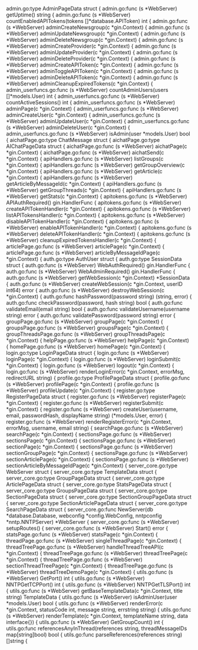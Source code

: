 admin.go:type AdminPageData struct {
admin.go:func (s *WebServer) getUptime() string {
admin.go:func (s *WebServer) countEnabledAPITokens(tokens []*database.APIToken) int {
admin.go:func (s *WebServer) adminCreateNewsgroup(c *gin.Context) {
admin.go:func (s *WebServer) adminUpdateNewsgroup(c *gin.Context) {
admin.go:func (s *WebServer) adminDeleteNewsgroup(c *gin.Context) {
admin.go:func (s *WebServer) adminCreateProvider(c *gin.Context) {
admin.go:func (s *WebServer) adminUpdateProvider(c *gin.Context) {
admin.go:func (s *WebServer) adminDeleteProvider(c *gin.Context) {
admin.go:func (s *WebServer) adminCreateAPIToken(c *gin.Context) {
admin.go:func (s *WebServer) adminToggleAPIToken(c *gin.Context) {
admin.go:func (s *WebServer) adminDeleteAPIToken(c *gin.Context) {
admin.go:func (s *WebServer) adminCleanupExpiredTokens(c *gin.Context) {
admin_userfuncs.go:func (s *WebServer) countAdminUsers(users []*models.User) int {
admin_userfuncs.go:func (s *WebServer) countActiveSessions() int {
admin_userfuncs.go:func (s *WebServer) adminPage(c *gin.Context) {
admin_userfuncs.go:func (s *WebServer) adminCreateUser(c *gin.Context) {
admin_userfuncs.go:func (s *WebServer) adminUpdateUser(c *gin.Context) {
admin_userfuncs.go:func (s *WebServer) adminDeleteUser(c *gin.Context) {
admin_userfuncs.go:func (s *WebServer) isAdmin(user *models.User) bool {
aichatPage.go:type ChatMessage struct {
aichatPage.go:type AIChatPageData struct {
aichatPage.go:func (s *WebServer) aichatPage(c *gin.Context) {
aichatPage.go:func (s *WebServer) aichatSend(c *gin.Context) {
apiHandlers.go:func (s *WebServer) listGroups(c *gin.Context) {
apiHandlers.go:func (s *WebServer) getGroupOverview(c *gin.Context) {
apiHandlers.go:func (s *WebServer) getArticle(c *gin.Context) {
apiHandlers.go:func (s *WebServer) getArticleByMessageId(c *gin.Context) {
apiHandlers.go:func (s *WebServer) getGroupThreads(c *gin.Context) {
apiHandlers.go:func (s *WebServer) getStats(c *gin.Context) {
apitokens.go:func (s *WebServer) APIAuthRequired() gin.HandlerFunc {
apitokens.go:func (s *WebServer) createAPITokenHandler(c *gin.Context) {
apitokens.go:func (s *WebServer) listAPITokensHandler(c *gin.Context) {
apitokens.go:func (s *WebServer) disableAPITokenHandler(c *gin.Context) {
apitokens.go:func (s *WebServer) enableAPITokenHandler(c *gin.Context) {
apitokens.go:func (s *WebServer) deleteAPITokenHandler(c *gin.Context) {
apitokens.go:func (s *WebServer) cleanupExpiredTokensHandler(c *gin.Context) {
articlePage.go:func (s *WebServer) articlePage(c *gin.Context) {
articlePage.go:func (s *WebServer) articleByMessageIdPage(c *gin.Context) {
auth.go:type AuthUser struct {
auth.go:type SessionData struct {
auth.go:func (s *WebServer) WebAuthRequired() gin.HandlerFunc {
auth.go:func (s *WebServer) WebAdminRequired() gin.HandlerFunc {
auth.go:func (s *WebServer) getWebSession(c *gin.Context) *SessionData {
auth.go:func (s *WebServer) createWebSession(c *gin.Context, userID int64) error {
auth.go:func (s *WebServer) destroyWebSession(c *gin.Context) {
auth.go:func hashPassword(password string) (string, error) {
auth.go:func checkPassword(password, hash string) bool {
auth.go:func validateEmail(email string) bool {
auth.go:func validateUsername(username string) error {
auth.go:func validatePassword(password string) error {
groupPage.go:func (s *WebServer) groupPage(c *gin.Context) {
groupsPage.go:func (s *WebServer) groupsPage(c *gin.Context) {
groupThreadsPage.go:func (s *WebServer) groupThreadsPage(c *gin.Context) {
helpPage.go:func (s *WebServer) helpPage(c *gin.Context) {
homePage.go:func (s *WebServer) homePage(c *gin.Context) {
login.go:type LoginPageData struct {
login.go:func (s *WebServer) loginPage(c *gin.Context) {
login.go:func (s *WebServer) loginSubmit(c *gin.Context) {
login.go:func (s *WebServer) logout(c *gin.Context) {
login.go:func (s *WebServer) renderLoginError(c *gin.Context, errorMsg, redirectURL string) {
profile.go:type ProfilePageData struct {
profile.go:func (s *WebServer) profilePage(c *gin.Context) {
profile.go:func (s *WebServer) profileUpdate(c *gin.Context) {
register.go:type RegisterPageData struct {
register.go:func (s *WebServer) registerPage(c *gin.Context) {
register.go:func (s *WebServer) registerSubmit(c *gin.Context) {
register.go:func (s *WebServer) createUser(username, email, passwordHash, displayName string) (*models.User, error) {
register.go:func (s *WebServer) renderRegisterError(c *gin.Context, errorMsg, username, email string) {
searchPage.go:func (s *WebServer) searchPage(c *gin.Context) {
sectionsPage.go:func (s *WebServer) sectionsPage(c *gin.Context) {
sectionsPage.go:func (s *WebServer) sectionPage(c *gin.Context) {
sectionsPage.go:func (s *WebServer) sectionGroupPage(c *gin.Context) {
sectionsPage.go:func (s *WebServer) sectionArticlePage(c *gin.Context) {
sectionsPage.go:func (s *WebServer) sectionArticleByMessageIdPage(c *gin.Context) {
server_core.go:type WebServer struct {
server_core.go:type TemplateData struct {
server_core.go:type GroupPageData struct {
server_core.go:type ArticlePageData struct {
server_core.go:type StatsPageData struct {
server_core.go:type GroupsPageData struct {
server_core.go:type SectionPageData struct {
server_core.go:type SectionGroupPageData struct {
server_core.go:type SectionArticlePageData struct {
server_core.go:type SearchPageData struct {
server_core.go:func NewServer(db *database.Database, webconfig *config.WebConfig, nntpconfig *nntp.NNTPServer) *WebServer {
server_core.go:func (s *WebServer) setupRoutes() {
server_core.go:func (s *WebServer) Start() error {
statsPage.go:func (s *WebServer) statsPage(c *gin.Context) {
threadPage.go:func (s *WebServer) singleThreadPage(c *gin.Context) {
threadTreePage.go:func (s *WebServer) handleThreadTreeAPI(c *gin.Context) {
threadTreePage.go:func (s *WebServer) threadTreePage(c *gin.Context) {
threadTreePage.go:func (s *WebServer) sectionThreadTreePage(c *gin.Context) {
threadTreePage.go:func (s *WebServer) threadTreeDemoPage(c *gin.Context) {
utils.go:func (s *WebServer) GetPort() int {
utils.go:func (s *WebServer) NNTPGetTCPPort() int {
utils.go:func (s *WebServer) NNTPGetTLSPort() int {
utils.go:func (s *WebServer) getBaseTemplateData(c *gin.Context, title string) TemplateData {
utils.go:func (s *WebServer) isAdminUser(user *models.User) bool {
utils.go:func (s *WebServer) renderError(c *gin.Context, statusCode int, message string, errstring string) {
utils.go:func (s *WebServer) renderTemplate(c *gin.Context, templateName string, data interface{}) {
utils.go:func (s *WebServer) GetGroupCount() int {
utils.go:func referencesAnyInThread(references string, threadMessageIDs map[string]bool) bool {
utils.go:func parseReferences(references string) []string {
